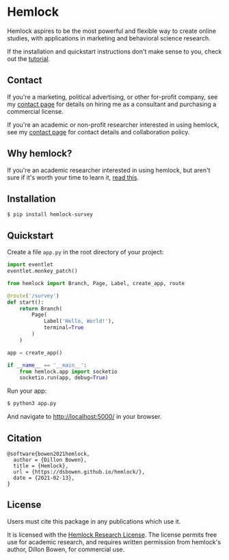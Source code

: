 # Hemlock

Hemlock aspires to be the most powerful and flexible way to create online studies, with applications in marketing and behavioral science research.

If the installation and quickstart instructions don't make sense to you, check out the [tutorial](tutorial/intro.md).

## Contact

If you're a marketing, political advertising, or other for-profit company, see my [contact page](contact.md#for-profit-and-political-research) for details on hiring me as a consultant and purchasing a commercial license.

If you're an academic or non-profit researcher interested in using hemlock, see my [contact page](contact.md#non-profit-and-academic-research) for contact details and collaboration policy.

## Why hemlock?

If you're an academic researcher interested in using hemlock, but aren't sure if it's worth your time to learn it, [read this](manifesto.md).

## Installation

```
$ pip install hemlock-survey
```

## Quickstart

Create a file `app.py` in the root directory of your project:

```python
import eventlet
eventlet.monkey_patch()

from hemlock import Branch, Page, Label, create_app, route

@route('/survey')
def start():
    return Branch(
        Page(
            Label('Hello, World!'),
            terminal=True
        )
    )

app = create_app()

if __name__ == '__main__':
    from hemlock.app import socketio
    socketio.run(app, debug=True)
```

Run your app:

```bash
$ python3 app.py
```

And navigate to <http://localhost:5000/> in your browser.

## Citation

```
@software{bowen2021hemlock,
  author = {Dillon Bowen},
  title = {Hemlock},
  url = {https://dsbowen.github.io/hemlock/},
  date = {2021-02-13},
}
```

## License

Users must cite this package in any publications which use it.

It is licensed with the [Hemlock Research License](https://github.com/dsbowen/hemlock/blob/master/LICENSE). The license permits free use for academic research, and requires written permission from hemlock's author, Dillon Bowen, for commercial use.